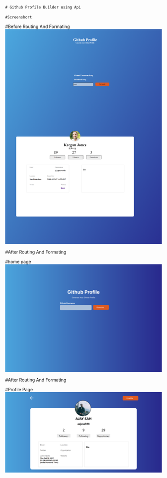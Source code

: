     # Github Profile Builder using Api

    #Screenshort

#Before Routing And Formating
![Screenshot](inicial.png)

#After Routing And Formating 

#home page
![Screenshot](home_page.png)


#After Routing And Formating 

#Profile Page
![Screenshot](profile.png)
